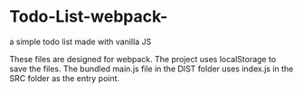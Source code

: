 # Todo-List-webpack-
a simple todo list made with vanilla JS


These files are designed for webpack. The project uses localStorage to save the files. 
The bundled main.js file in the DIST folder uses index.js in the SRC folder as the entry point. 
